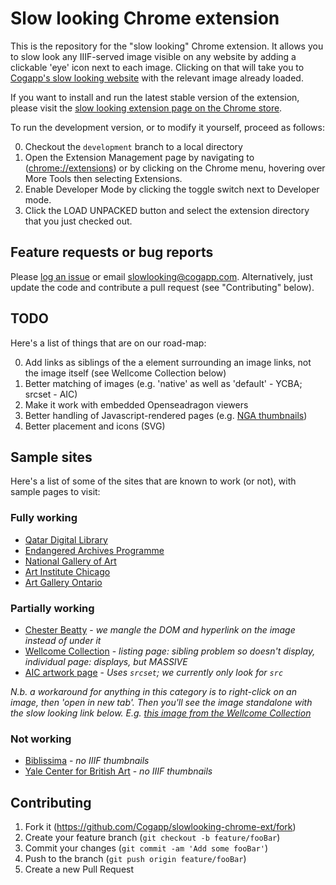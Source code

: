 # Slow looking Chrome extension
This is the repository for the "slow looking" Chrome extension. It allows you to slow look any IIIF-served image visible on any website by adding a clickable 'eye' icon next to each image. Clicking on that will take you to [Cogapp's slow looking website](http://slowlooking.cogapp.com/) with the relevant image already loaded.

If you want to install and run the latest stable version of the extension, please visit the [slow looking extension page on the Chrome store](https://chrome.google.com/webstore/detail/slow-looking/ofekjfeobgpjgklnmpdafpinjnbblbbj). 

To run the development version, or to modify it yourself, proceed as follows:

0. Checkout the `development` branch to a local directory
1. Open the Extension Management page by navigating to (<chrome://extensions>) or by clicking on the Chrome menu, hovering over More Tools then selecting Extensions.
2. Enable Developer Mode by clicking the toggle switch next to Developer mode.
3. Click the LOAD UNPACKED button and select the extension directory that you just checked out.

## Feature requests or bug reports

Please [log an issue](https://github.com/Cogapp/slowlooking-chrome-ext/issues) or email [slowlooking@cogapp.com](mailto:slowlooking@cogapp.com). Alternatively, just update the code and contribute a pull request (see "Contributing" below).

## TODO

Here's a list of things that are on our road-map:

0. Add links as siblings of the a element surrounding an image links, not the image itself (see Wellcome Collection below)
0. Better matching of images (e.g. 'native' as well as 'default' - YCBA; srcset - AIC)
1. Make it work with embedded Openseadragon viewers
2. Better handling of Javascript-rendered pages (e.g. [NGA thumbnails](https://www.nga.gov/collection-search-result.html?artobj_imagesonly=Images_online))
3. Better placement and icons (SVG)

## Sample sites

Here's a list of some of the sites that are known to work (or not), with sample pages to visit:

### Fully working

- [Qatar Digital Library](https://www.qdl.qa/en/search/site/?f[0]=document_source:archive_source)
- [Endangered Archives Programme](https://eap.bl.uk/search/site?f%5B0%5D=ss_simplified_type%3AItem)
- [National Gallery of Art](https://www.nga.gov/collection/art-object-page.43626.html)
- [Art Institute Chicago](https://www.artic.edu/highlights/4/new-on-view)
- [Art Gallery Ontario](http://ago.ca/collection/prints-and-drawing)

### Partially working

- [Chester Beatty](https://viewer.cbl.ie/viewer/browse/-/1/SORT_TITLE/DC:arabiccollection/) - _we mangle the DOM and hyperlink on the image instead of under it_
- [Wellcome Collection](https://wellcomecollection.org/works/ff22u3ww?query=london) - _listing page: sibling problem so doesn't display, individual page: displays, but MASSIVE_
- [AIC artwork page](https://www.artic.edu/artworks/111628/nighthawks) - _Uses `srcset`; we currently only look for `src`_

_N.b. a workaround for anything in this category is to right-click on an image, then 'open in new tab'. Then you'll see the image standalone with the slow looking link below. E.g. [this image from the Wellcome Collection](https://iiif.wellcomecollection.org/image/V0047614.jpg/full/282,/0/default.jpg)_

### Not working

- [Biblissima](https://iiif.biblissima.fr/collections/search?collection=Biblioth%C3%A8que%20nationale%20de%20France%20(Gallica)) - _no IIIF thumbnails_
- [Yale Center for British Art](https://collections.britishart.yale.edu/vufind/Record/1668417) - _no IIIF thumbnails_


## Contributing

1. Fork it (<https://github.com/Cogapp/slowlooking-chrome-ext/fork>)
2. Create your feature branch (`git checkout -b feature/fooBar`)
3. Commit your changes (`git commit -am 'Add some fooBar'`)
4. Push to the branch (`git push origin feature/fooBar`)
5. Create a new Pull Request